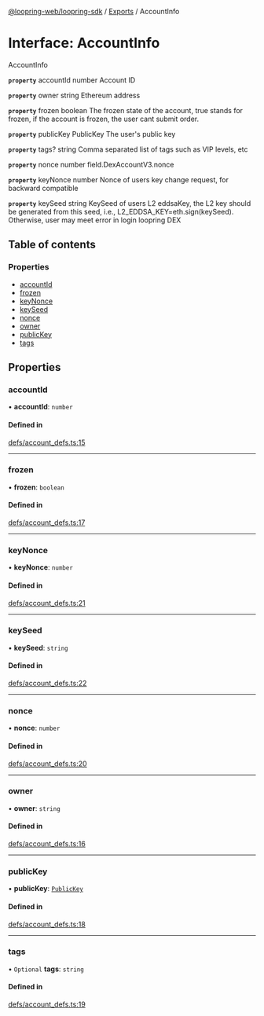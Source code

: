 [@loopring-web/loopring-sdk](../README.md) / [Exports](../modules.md) / AccountInfo

# Interface: AccountInfo

AccountInfo

**`property`** accountId number Account ID

**`property`** owner string  Ethereum address

**`property`** frozen boolean The frozen state of the account, true stands for frozen, if the account is frozen, the user cant submit order.

**`property`** publicKey PublicKey The user's public key

**`property`** tags? string Comma separated list of tags such as VIP levels, etc

**`property`** nonce number field.DexAccountV3.nonce

**`property`** keyNonce number Nonce of users key change request, for backward compatible

**`property`** keySeed string KeySeed of users L2 eddsaKey, the L2 key should be generated from this seed, i.e., L2_EDDSA_KEY=eth.sign(keySeed). Otherwise, user may meet error in login loopring DEX

## Table of contents

### Properties

- [accountId](AccountInfo.md#accountid)
- [frozen](AccountInfo.md#frozen)
- [keyNonce](AccountInfo.md#keynonce)
- [keySeed](AccountInfo.md#keyseed)
- [nonce](AccountInfo.md#nonce)
- [owner](AccountInfo.md#owner)
- [publicKey](AccountInfo.md#publickey)
- [tags](AccountInfo.md#tags)

## Properties

### accountId

• **accountId**: `number`

#### Defined in

[defs/account_defs.ts:15](https://github.com/Loopring/loopring_sdk/blob/5861d10/src/defs/account_defs.ts#L15)

___

### frozen

• **frozen**: `boolean`

#### Defined in

[defs/account_defs.ts:17](https://github.com/Loopring/loopring_sdk/blob/5861d10/src/defs/account_defs.ts#L17)

___

### keyNonce

• **keyNonce**: `number`

#### Defined in

[defs/account_defs.ts:21](https://github.com/Loopring/loopring_sdk/blob/5861d10/src/defs/account_defs.ts#L21)

___

### keySeed

• **keySeed**: `string`

#### Defined in

[defs/account_defs.ts:22](https://github.com/Loopring/loopring_sdk/blob/5861d10/src/defs/account_defs.ts#L22)

___

### nonce

• **nonce**: `number`

#### Defined in

[defs/account_defs.ts:20](https://github.com/Loopring/loopring_sdk/blob/5861d10/src/defs/account_defs.ts#L20)

___

### owner

• **owner**: `string`

#### Defined in

[defs/account_defs.ts:16](https://github.com/Loopring/loopring_sdk/blob/5861d10/src/defs/account_defs.ts#L16)

___

### publicKey

• **publicKey**: [`PublicKey`](PublicKey.md)

#### Defined in

[defs/account_defs.ts:18](https://github.com/Loopring/loopring_sdk/blob/5861d10/src/defs/account_defs.ts#L18)

___

### tags

• `Optional` **tags**: `string`

#### Defined in

[defs/account_defs.ts:19](https://github.com/Loopring/loopring_sdk/blob/5861d10/src/defs/account_defs.ts#L19)
